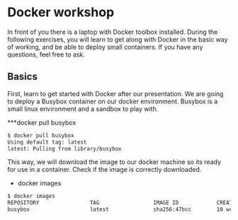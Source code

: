 # Docker workshop

In front of you there is a laptop with Docker toolbox installed.
During the following exercises, you will learn to get along with Docker in the basic way of working, and be able to deploy small containers.
If you have any questions, feel free to ask.

## Basics

First, learn to get started with Docker after our presentation.
We are going to deploy a Busybox container on our docker environment.
Busybox is a small linux environment and a sandbox to play with.

***docker pull busybox

```sh
$ docker pull busybox
Using default tag: latest
latest: Pulling from library/busybox
```

This way, we will download the image to our docker machine so its ready for use in a container.
Check if the image is correctly downloaded.

- docker images

```sh
$ docker images
REPOSITORY                TAG                 IMAGE ID            CREATED             VIRTUAL SIZE
busybox                   latest              sha256:47bcc        10 weeks ago        1.113 MB
```

